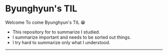 # Byunghyun's TIL
Welcome To come Byunghyun's TIL 😁
- This repository for to summarize I studied.
- I summarize important and needs to be sorted out things.
- I try hard to summarize only what I understood.

---
